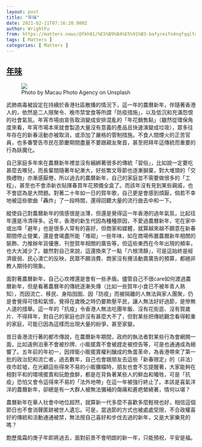 ```yaml
---
layout: post
title: "年味"
date: 2021-02-11T07:16:20.000Z
author: WrightFu
from: https://matters.news/@fkh01/%E5%B9%B4%E5%91%B3-bafyreifn4nqfqqltav4dpsx3s2apkcml7l2vmv4z3skzkerjpydlwuksie
tags: [ Matters ]
categories: [ Matters ]
---
```

<!--1613027780000-->
[年味](https://matters.news/@fkh01/%E5%B9%B4%E5%91%B3-bafyreifn4nqfqqltav4dpsx3s2apkcml7l2vmv4z3skzkerjpydlwuksie)
------

<div>
<figure class="image"><img src="https://assets.matters.news/embed/661103fc-7d6e-4b1b-8e4f-d0312b6c623c.jpeg" data-asset-id="661103fc-7d6e-4b1b-8e4f-d0312b6c623c" referrerpolicy="no-referrer"><figcaption><span>Photo by Macau Photo Agency on Unsplash</span></figcaption></figure><p>武肺病毒被設定在持續於香港社區散播的情況下，這一年的農曆新年，伴隨著香港人的，依然是二人限聚令、晚市禁堂食等所謂「防疫措施」，以及低沉和充滿怨恨的社會氣氛。年宵市場由宣告取消變成安排混亂的「年花銷售點」（雖然從環保角度來看，年宵市場本來就會製造大量沒有意義的產品且快速演變成垃圾），眾多往年存在的新春活動亦被取消，或添加了嚴格的管制措施。不食人間煙火的正苦官員，也多番警告市民在節慶期間盡量不要跟親友聚首，甚至把拜年這傳統而重要的行為妖魔化。</p><p>自己家庭多年來在農曆新年裡並沒有綑綁著很多的傳統「習俗」，比如說一定要吃甚麼去哪兒，而長輩間隨著年紀漸大，好些繁文辱節也逐漸摒棄，對大堆頭的「交換禮物」亦漸感厭倦，所以過去的農曆新年，自己的家庭並不需要做很多的「工程」，甚至也不會添新衣貼揮春買年花預備全盒了。而該年沒有見到某些親戚，也不會認為是大問題。對著二十年如一日的賀年歌，自己更是會感到煩厭，倘若不幸地被這些歌曲「轟炸」了一段時間，還得回聽大量的流行曲去中和一下。</p><p>縱使自己對農曆新年的情感很是淡薄，但還是覺得這一年香港的過年氣氛，比起往年還是冷清得多。近年，香港的新生代因為種種原因，不愛過農曆新年，宅在家中或出埠「避年」也是很多人常有的喜好，但商家和媒體，就算越來越不願意在新春期間停止營業，還是會竭盡所能「堆砌」一些年味，如在商場佈置農曆新年相關的裝飾、力推辦年貨優惠、刊登賀年相關的廣告等，但這些東西在今年出現的頻率，也大大減少了。雖然對自己來說，這還換來了一點「六根清靜」，可是這始終是經濟疲弱、民心潰亡的反映，民眾不願消費、商家沒有攪活動賣廣告的預算，都絕非教人期待的現象。</p><p>面對著農曆新年，自己心坎裡還是會有一些矛盾。儘管自己不很care如何渡過農曆新年，但是看著農曆年的傳統逐漸失傳（比如一些賀年小食已不被年青人熟知），而因流亡、移民、身陷囹圄、因「防疫」而被隔離的人無法與家人團聚，仍是會覺得可惜和氣憤，覺得在歲晚之時仍要欺壓平民，讓人無法好好過節，是慘無人道的措舉。這一年的「抗疫」令香港人無法吃團年飯、沒有花街逛、沒有賀歲片、不得拜年，對自己的家庭也許沒有甚麼大不了，但對某些把傳統觀念看得較重的家庭，可能已因為這樣而出現大量的紛爭，甚至家變。</p><p>昔日香港流行著的都市傳說，在農曆新年期間，政府的執法者對某些行為會網開一面，比如違例泊車不會被抄牌、小販擺賣不會被趕走被控告等，可是也通通成為絕響了。五年前的年初一，因捍衛小販擺賣權利釀成的魚蛋革命，為香港帶來了第一批的政治犯和流亡者，過去數年，自己也會跟朋友去這些「新春限定」的（非法）夜市趁墟，在光顧這些得來不易的小販攤檔時，朋友也會不忘提醒著，大家能夠在相對平和的環境擺賣和玩飽食醉，都是在背負著某些人的鮮血和犧牲，可是「抗疫」恐怕又會令這得來不易的「法外地帶」在這一年被強行終止了。本該是喜氣洋洋的農曆新年，卻總是有一大群人被無法彌補的傷痛和蒼疤縈繞著，情何以堪？</p><p>農曆新年在華人社會中地位超然，就算新一代多麼不喜歡多麼輕視也好，相信這個節日也不會消聲匿跡被世人遺忘。可是，當過節的方式也被處處受限，不合政權喜好的傳統和活動通通被禁，無法按自己喜好和步伐去過的新年，又是大家樂見的嗎？</p><p>飽歷風霜的庚子年即將過去，面對前景不會明朗的新一年，只能預祝，平安是福。</p>
</div>
